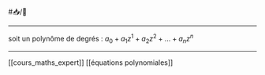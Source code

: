 #📥/🌱 
___
soit un polynôme de degrés : $a_0+a_1z^1+a_2z^2+...+a_nz^n$

---
[[cours_maths_expert]] [[équations polynomiales]]